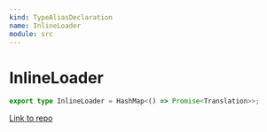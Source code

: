```yaml
---
kind: TypeAliasDeclaration
name: InlineLoader
module: src
---
```


# InlineLoader

```ts
export type InlineLoader = HashMap<() => Promise<Translation>>;
```

[Link to repo](https://github.com/ngneat/transloco/blob/master/projects/ngneat/transloco/src/lib/types.ts#L33-L33)
